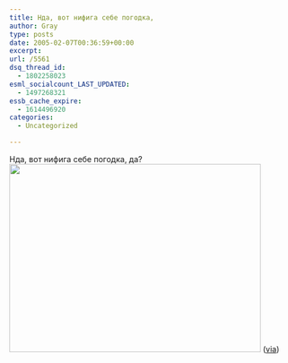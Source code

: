 ```yaml
---
title: Нда, вот нифига себе погодка,
author: Gray
type: posts
date: 2005-02-07T00:36:59+00:00
excerpt:
url: /5561
dsq_thread_id:
  - 1802258023
esml_socialcount_LAST_UPDATED:
  - 1497268321
essb_cache_expire:
  - 1614496920
categories:
  - Uncategorized

---
```








Нда, вот нифига себе погодка, да?  
<img src="https://i1.wp.com/www.searchengines.ru/blog/images/cold2.jpg?resize=448%2C336" width="448" height="336" alt="" border="0" data-recalc-dims="1" /> (<a href="http://geekswithblogs.net/jking/archive/2005/02/07/22182.aspx" target="_blank">via</a>)